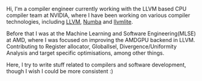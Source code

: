 Hi, I'm a compiler engineer currently working with the LLVM based CPU compiler team at NVIDIA, where I have been working on various compiler technologies, including [LLVM](https://github.com/llvm/llvm-project), [Numba](https://github.com/numba/numba) and [llvmlite](https://github.com/numba/llvmlite).

Before that I was at the Machine Learning and Software Engineering(MLSE) at AMD, where I was focused on improving the AMDGPU backend in LLVM. Contributing to Register allocator, GlobalIsel, Divergence/Uniformity Analysis and target specific optimisations, among other things.

Here, I try to write stuff related to compilers and software development, though I wish I could be more consistent :)